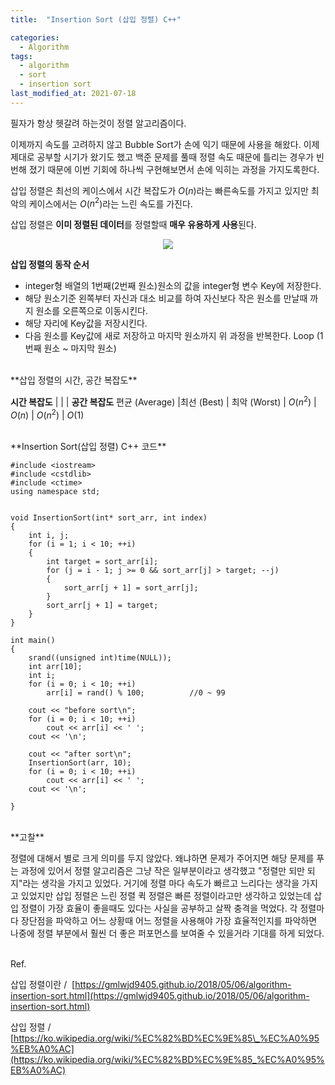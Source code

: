 ```yaml
---
title:  "Insertion Sort (삽입 정렬) C++"

categories:
  - Algorithm
tags:
  - algorithm
  - sort
  - insertion sort
last_modified_at: 2021-07-18
---
```


<script type="text/x-mathjax-config">MathJax.Hub.Config({ tex2jax: {inlineMath: [['$','$'], ['\\(','\\)']]} });</script><script src="https://cdnjs.cloudflare.com/ajax/libs/mathjax/2.7.5/latest.js?config=TeX-MML-AM_CHTML"></script>

필자가 항상 헷갈려 하는것이 정렬 알고리즘이다.

이제까지 속도를 고려하지 않고 Bubble Sort가 손에 익기 때문에 사용을 해왔다. 이제 제대로 공부할 시기가 왔기도 했고 백준 문제를 풀때 정렬 속도 때문에 틀리는 경우가 빈번해 졌기 때문에 이번 기회에 하나씩 구현해보면서 손에 익히는 과정을 가지도록한다.

삽입 정렬은 최선의 케이스에서 시간 복잡도가 $O$($n$)라는 빠른속도를 가지고 있지만 최악의 케이스에서는 $O$($n^2$)라는 느린 속도를 가진다.

삽입 정렬은 **이미 정렬된 데이터**를 정렬할때 **매우 유용하게 사용**된다.

<p align="center">
<img src="https://upload.wikimedia.org/wikipedia/commons/e/ea/Insertion_sort_001.PNG">
</p>


**삽입 정렬의 동작 순서**

-   integer형 배열의 1번째(2번째 원소)원소의 값을 integer형 변수 Key에 저장한다.
-   해당 원소기준 왼쪽부터 자신과 대소 비교를 하여 자신보다 작은 원소를 만날때 까지 원소를 오른쪽으로 이동시킨다.
-   해당 자리에 Key값을 저장시킨다.
-   다음 원소를 Key값에 새로 저장하고 마지막 원소까지 위 과정을 반복한다. Loop (1번째 원소 ~ 마지막 원소)

<br>
**삽입 정렬의 시간, 공간 복잡도**

**시간 복잡도** | | | **공간 복잡도**
편균 (Average) |최선 (Best) | 최악 (Worst) |
$O(n^2)$ | $O(n)$ | $O(n^2)$ | $O(1)$

<br/>
**Insertion Sort(삽입 정렬) C++ 코드**

```
#include <iostream>
#include <cstdlib>
#include <ctime>
using namespace std;


void InsertionSort(int* sort_arr, int index)
{
	int i, j;
	for (i = 1; i < 10; ++i)
	{
		int target = sort_arr[i];
		for (j = i - 1; j >= 0 && sort_arr[j] > target; --j)
		{
			sort_arr[j + 1] = sort_arr[j];				
		}
		sort_arr[j + 1] = target;
	}
}

int main()
{
	srand((unsigned int)time(NULL));
	int arr[10];
	int i;
	for (i = 0; i < 10; ++i)
		arr[i] = rand() % 100;			//0 ~ 99

	cout << "before sort\n";
	for (i = 0; i < 10; ++i)
		cout << arr[i] << '	';
	cout << '\n';
	
	cout << "after sort\n";
	InsertionSort(arr, 10);
	for (i = 0; i < 10; ++i)
		cout << arr[i] << '	';
	cout << '\n';

}
```

<br/>
**고찰**

정렬에 대해서 별로 크게 의미를 두지 않았다. 왜냐하면 문제가 주어지면 해당 문제를 푸는 과정에 있어서 정렬 알고리즘은 그냥 작은 일부분이라고 생각했고 "정렬만 되만 되지"라는 생각을 가지고 있었다. 거기에 정렬 마다 속도가 빠르고 느리다는 생각을 가지고 있었지만 삽입 정렬은 느린 정렬 퀵 정렬은 빠른 정렬이라고만 생각하고 있었는데 삽입 정렬이 가장 효율이 좋을때도 있다는 사실을 공부하고 살짝 충격을 먹었다. 각 정렬마다 장단점을 파악하고 어느 상황때 어느 정렬을 사용해야 가장 효율적인지를 파악하면 나중에 정렬 부분에서 훨씬 더 좋은 퍼포먼스를 보여줄 수 있을거라 기대를 하게 되었다.

<br/>
Ref.

삽입 정렬이란 /  [https://gmlwjd9405.github.io/2018/05/06/algorithm-insertion-sort.html](https://gmlwjd9405.github.io/2018/05/06/algorithm-insertion-sort.html)

삽입 정렬 / [https://ko.wikipedia.org/wiki/%EC%82%BD%EC%9E%85\_%EC%A0%95%EB%A0%AC](https://ko.wikipedia.org/wiki/%EC%82%BD%EC%9E%85_%EC%A0%95%EB%A0%AC)